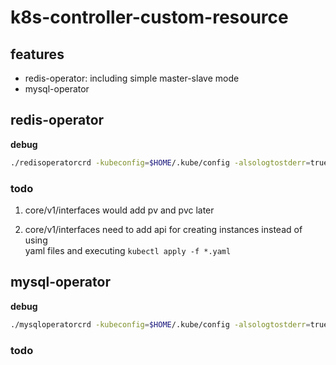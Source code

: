 # k8s-controller-custom-resource

## features
- redis-operator: including simple master-slave mode
- mysql-operator

## redis-operator

**debug**
```sh
./redisoperatorcrd -kubeconfig=$HOME/.kube/config -alsologtostderr=true
```

### todo
1. core/v1/interfaces would add pv and pvc later

2. core/v1/interfaces need to add api for creating instances instead of using\
yaml files and executing `kubectl apply -f *.yaml`


## mysql-operator

**debug**
```sh
./mysqloperatorcrd -kubeconfig=$HOME/.kube/config -alsologtostderr=true
```

### todo